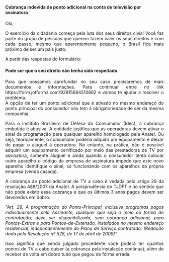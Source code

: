 #### Cobrança indevida de ponto adicional na conta de televisão por assinatura

<div style="text-align: justify">Olá,

O exercício da cidadania começa pela luta dos seus direitos civis! Você faz parte do grupo de pessoas que querem fazem valer os seus direitos e com cada passo, mesmo que aparentemente pequeno, o Brasil fica mais próximo de ser um país justo.

A partir das respostas do formulário:
</div>

#### Pode ser que o seu direito não tenha sido respeitado.

<div style='text-align: justify'>Para que possamos aprofundar no seu caso precisaremos de mais documentos e informações. Para continuar entre no link https://form.jotformz.com/92815684510662 e vamos te ajudar a resolver o problema.

<div style='text-align: justify'>A opção de ter um ponto adicional que é ativado no mesmo endereço do ponto principal do consumidor não tem à obrigatoriedade de ser da mesma companhia.

Para o Instituto Brasileiro de Defesa do Consumidor (Idec), a cobrança embutida é abusiva. A entidade justifica que as operadoras devem ativar o sinal da programação para qualquer aparelho homologado pela Anatel. Ou seja, teoricamente, o consumidor poderia adquirir um equipamento e deixar de pagar o aluguel à operadora. No entanto, na prática, não é possível adquirir um equipamento certificado por meio das prestadoras de TV por assinatura, somente aluguel e ainda quando o consumidor tenta colocar outro aparelho o código da empresa de assinatura impede que este novo aparelho identifique o sinal, só funcionando com os aparelhos da própria empresa (venda casada).

A cobrança de ponto adicional de TV a cabo é vedada pelo artigo 29 da resolução 488/2007 da Anatel. A jurisprudência do TJDFT é no sentido que não pode existir essa cobrança e que os últimos 3 anos pagos devem ser devolvidos em dobro.

*"Art. 29. A programação do Ponto-Principal, inclusive programas pagos individualmente pelo Assinante, qualquer que seja o meio ou forma de contratação, deve ser disponibilizada, sem cobrança adicional, para Pontos-Extras e para Pontos-de-Extensão, instalados no mesmo endereço residencial, independentemente do Plano de Serviço contratado. (Redação dada pela Resolução nº 528, de 17 de abril de 2009)"*

Isso significa que sendo julgado procedente você poderá ter quantos pontos de TV a cabo quiser (a cobrança pela instalação continua), além de receber de volta em dobro tudo que pagou de forma errada.
</div>
